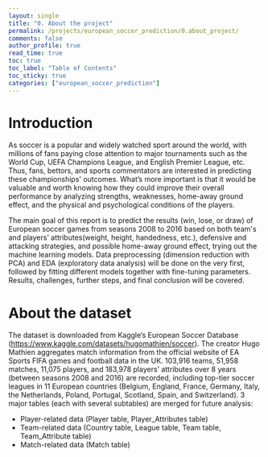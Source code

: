 ```yaml
---
layout: single
title: "0. About the project"
permalink: /projects/european_soccer_prediction/0.about_project/
comments: false
author_profile: true
read_time: true
toc: true
toc_label: "Table of Contents"
toc_sticky: true
categories: ["european_soccer_prediction"]
---
```


# Introduction

As soccer is a popular and widely watched sport around the world, with millions of fans paying close attention to major tournaments such as the World Cup, 
UEFA Champions League, and English Premier League, etc. Thus, fans, bettors, and sports commentators are interested in predicting these championships' outcomes.
What’s more important is that it would be valuable and worth knowing how they could improve their overall performance by analyzing strengths, weaknesses, 
home-away ground effect, and the physical and psychological conditions of the players.
   
The main goal of this report is to predict the results (win, lose, or draw) of European soccer games from seasons 2008 to 2016 based on both team's and 
players’ attributes(weight, height, handedness, etc.), defensive and attacking strategies, and possible home-away ground effect, trying out the machine 
learning models. Data preprocessing (dimension reduction with PCA) and EDA (exploratory data analysis) will be done on the very first, followed by fitting 
different models together with fine-tuning parameters. Results, challenges, further steps, and final conclusion will be covered.

# About the dataset

The dataset is downloaded from Kaggle’s European Soccer Database (https://www.kaggle.com/datasets/hugomathien/soccer). 
The creator Hugo Mathien aggregates match information from the official website of EA Sports FIFA games and football data in the UK. 103,916 teams, 
51,958 matches, 11,075 players, and 183,978 players’ attributes over 8 years (between seasons 2008 and 2016) are recorded, including top-tier soccer leagues 
in 11 European countries (Belgium, England, France, Germany, Italy, the Netherlands, Poland, Portugal, Scotland, Spain, and Switzerland). 3 major tables 
(each with several subtables) are merged for future analysis:
  - Player-related data (Player table, Player_Attributes table)
  - Team-related data (Country table, League table, Team table, Team_Attribute table)
  - Match-related data (Match table)
